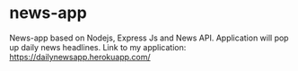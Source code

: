 # news-app
News-app based on Nodejs, Express Js and News API.
Application will pop up daily news headlines. 
Link to my application: https://dailynewsapp.herokuapp.com/
